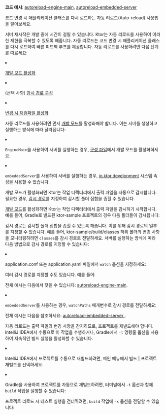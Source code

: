 <topic xsi:noNamespaceSchemaLocation="https://resources.jetbrains.com/writerside/1.0/topic.v2.xsd"
       xmlns:xsi="http://www.w3.org/2001/XMLSchema-instance"
       title="자동 리로드"
       id="server-auto-reload" help-id="Auto_reload">
    <tldr>
        <p>
            <b>코드 예시</b>:
            <a href="https://github.com/ktorio/ktor-documentation/tree/%ktor_version%/codeSnippets/snippets/autoreload-engine-main">autoreload-engine-main</a>,
            <a href="https://github.com/ktorio/ktor-documentation/tree/%ktor_version%/codeSnippets/snippets/autoreload-embedded-server">autoreload-embedded-server</a>
        </p>
    </tldr>
    <link-summary>
        코드 변경 시 애플리케이션 클래스를 다시 로드하는 자동 리로드(Auto-reload) 사용법을 알아보세요.
    </link-summary>
    <p>
        <Links href="/ktor/server-run" summary="Ktor 서버 애플리케이션 실행 방법을 알아보세요.">서버 재시작</Links>은 개발 중에 시간이 걸릴 수 있습니다.
        Ktor는 <emphasis>자동 리로드</emphasis>를 사용하여 이러한 제한을 극복할 수 있도록 해줍니다. 자동 리로드는 코드 변경 시 애플리케이션 클래스를 다시 로드하여 빠른 피드백 루프를 제공합니다.
        자동 리로드를 사용하려면 다음 단계를 따르세요:
    </p>
    <list style="decimal">
        <li>
            <p>
                <a href="#enable">개발 모드 활성화</a>
            </p>
        </li>
        <li>
            <p>
                (선택 사항) <a href="#watch-paths">감시 경로 구성</a>
            </p>
        </li>
        <li>
            <p>
                <a href="#recompile">변경 시 재컴파일 활성화</a>
            </p>
        </li>
    </list>
    <chapter title="개발 모드 활성화" id="enable">
        <p>
            자동 리로드를 사용하려면 먼저
            <a href="#enable">개발 모드</a>를 활성화해야 합니다.
            이는 <Links href="/ktor/server-create-and-configure" summary="애플리케이션 배포 요구 사항에 따라 서버를 생성하는 방법을 알아보세요.">서버를 생성하고 실행하는</Links> 방식에 따라 달라집니다:
        </p>
        <list>
            <li>
                <p>
                    <code>EngineMain</code>을 사용하여 서버를 실행하는 경우,
                    <a href="#application-conf">구성 파일</a>에서 개발 모드를 활성화하세요.
                </p>
            </li>
            <li>
                <p>
                    <code>embeddedServer</code>를 사용하여 서버를 실행하는 경우,
                    <a href="#system-property">io.ktor.development</a>
                    시스템 속성을 사용할 수 있습니다.
                </p>
            </li>
        </list>
        <p>
            개발 모드가 활성화되면 Ktor는 작업 디렉터리에서 출력 파일을 자동으로 감시합니다.
            필요한 경우, <a href="#watch-paths">감시 경로</a>를 지정하여 감시할 폴더 집합을 좁힐 수 있습니다.
        </p>
    </chapter>
    <chapter title="감시 경로 구성" id="watch-paths">
        <p>
            <a href="#enable">개발 모드</a>를 활성화하면
            Ktor는 작업 디렉터리에서 출력 파일을 감시하기 시작합니다.
            예를 들어, Gradle로 빌드된 <Path>ktor-sample</Path> 프로젝트의 경우 다음 폴더들이 감시됩니다:
        </p>
        <code-block code="            ktor-sample/build/classes/kotlin/main/META-INF&#10;            ktor-sample/build/classes/kotlin/main/com/example&#10;            ktor-sample/build/classes/kotlin/main/com&#10;            ktor-sample/build/classes/kotlin/main&#10;            ktor-sample/build/resources/main"/>
        <p>
            감시 경로는 감시할 폴더 집합을 좁힐 수 있도록 해줍니다.
            이를 위해 감시 경로의 일부를 지정할 수 있습니다.
            예를 들어, <Path>ktor-sample/build/classes</Path> 하위 폴더의 변경 사항을 모니터링하려면 <code>classes</code>를 감시 경로로 전달하세요.
            서버를 실행하는 방식에 따라 다음 방법으로 감시 경로를 지정할 수 있습니다:
        </p>
        <list>
            <li>
                <p>
                    <Path>application.conf</Path> 또는 <Path>application.yaml</Path> 파일에서 <code>watch</code> 옵션을 지정하세요:
                </p>
                <tabs group="config">
                    <tab title="application.conf" group-key="hocon">
                        <code-block code="ktor {&#10;    development = true&#10;    deployment {&#10;        watch = [ classes ]&#10;    }&#10;}"/>
                    </tab>
                    <tab title="application.yaml" group-key="yaml">
                        <code-block lang="yaml" code="ktor:&#10;    development: true&#10;    deployment:&#10;        watch:&#10;            - classes"/>
                    </tab>
                </tabs>
                <p>
                    여러 감시 경로를 지정할 수도 있습니다. 예를 들어:
                </p>
                <tabs group="config">
                    <tab title="application.conf" group-key="hocon">
                        <code-block code="                            watch = [ classes, resources ]"/>
                    </tab>
                    <tab title="application.yaml" group-key="yaml">
                        <code-block lang="yaml" code="                            watch:&#10;                                - classes&#10;                                - resources"/>
                    </tab>
                </tabs>
                <p>
                    전체 예시는 다음에서 찾을 수 있습니다: <a href="https://github.com/ktorio/ktor-documentation/tree/%ktor_version%/codeSnippets/snippets/autoreload-engine-main">autoreload-engine-main</a>.
                </p>
            </li>
            <li>
                <p>
                    <code>embeddedServer</code>를 사용하는 경우, <code>watchPaths</code>
                    매개변수로 감시 경로를 전달하세요:
                </p>
                <code-block lang="Kotlin" code="fun main() {&#10;    embeddedServer(Netty, port = 8080, watchPaths = listOf(&quot;classes&quot;), host = &quot;0.0.0.0&quot;, module = Application::module)&#10;        .start(wait = true)&#10;}&#10;&#10;fun Application.module() {&#10;    routing {&#10;        get(&quot;/&quot;) {&#10;            call.respondText(&quot;Hello, world!&quot;)&#10;        }&#10;    }&#10;}"/>
                <p>
                    전체 예시는 다음을 참조하세요:
                    <a href="https://github.com/ktorio/ktor-documentation/tree/%ktor_version%/codeSnippets/snippets/autoreload-embedded-server">
                        autoreload-embedded-server
                    </a>
                    .
                </p>
            </li>
        </list>
    </chapter>
    <chapter title="변경 시 재컴파일" id="recompile">
        <p>
            자동 리로드는 출력 파일의 변경 사항을 감지하므로,
            프로젝트를 재빌드해야 합니다.
            IntelliJ IDEA에서 수동으로 이 작업을 수행하거나,
            Gradle에서 <code>-t</code> 명령줄 옵션을 사용하여 지속적인 빌드 실행을 활성화할 수 있습니다.
        </p>
        <list>
            <li>
                <p>
                    IntelliJ IDEA에서 프로젝트를 수동으로 재빌드하려면, 메인 메뉴에서
                    <ui-path>빌드 | 프로젝트 재빌드</ui-path>를 선택하세요.
                </p>
            </li>
            <li>
                <p>
                    Gradle을 사용하여 프로젝트를 자동으로 재빌드하려면,
                    터미널에서 <code>-t</code> 옵션과 함께 <code>build</code> 작업을 실행할 수 있습니다:
                </p>
                <code-block code="                    ./gradlew -t build"/>
                <tip>
                    <p>
                        프로젝트 리로드 시 테스트 실행을 건너뛰려면, <code>build</code> 작업에 <code>-x</code> 옵션을 전달할 수 있습니다:
                    </p>
                    <code-block code="                        ./gradlew -t build -x test -i"/>
                </tip>
            </li>
        </list>
    </chapter>
</topic>